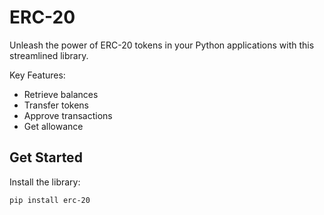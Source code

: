 # ERC-20
Unleash the power of ERC-20 tokens in your Python applications with this streamlined
library.

Key Features:
- Retrieve balances
- Transfer tokens
- Approve transactions
- Get allowance

## Get Started
Install the library:
```shell
pip install erc-20
```
